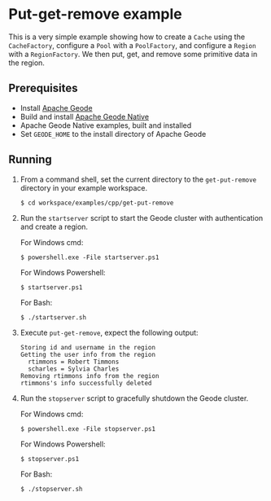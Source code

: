 # Put-get-remove example
This is a very simple example showing how to create a `Cache` using the `CacheFactory`,
configure a `Pool` with a `PoolFactory`, and configure a `Region` with a `RegionFactory`.
We then put, get, and remove some primitive data in the region.

## Prerequisites
* Install [Apache Geode](https://geode.apache.org)
* Build and install [Apache Geode Native](https://github.com/apache/geode-native)
* Apache Geode Native examples, built and installed
* Set `GEODE_HOME` to the install directory of Apache Geode

## Running
1. From a command shell, set the current directory to the `get-put-remove` directory in your example workspace.

       $ cd workspace/examples/cpp/get-put-remove

2. Run the `startserver` script to start the Geode cluster with authentication and create a region.

   For Windows cmd:

       $ powershell.exe -File startserver.ps1

   For Windows Powershell:

       $ startserver.ps1

   For Bash:

       $ ./startserver.sh

3. Execute `put-get-remove`, expect the following output:

       Storing id and username in the region
       Getting the user info from the region
         rtimmons = Robert Timmons
         scharles = Sylvia Charles
       Removing rtimmons info from the region
       rtimmons's info successfully deleted

4. Run the `stopserver` script to gracefully shutdown the Geode cluster.

   For Windows cmd:

       $ powershell.exe -File stopserver.ps1

   For Windows Powershell:

       $ stopserver.ps1

   For Bash:

       $ ./stopserver.sh